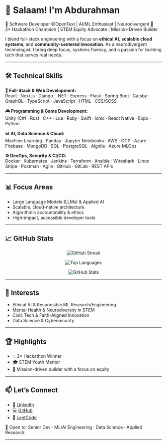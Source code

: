 # 👋 Salaam! I'm Abdurahman

🚀 Software Developer @OpenText | AI/ML Enthusiast | Neurodivergent 🧠  
2× Hackathon Champion | STEM Equity Advocate | Mission-Driven Builder  

I blend full-stack engineering with a focus on **ethical AI**, **scalable cloud systems**, and **community-centered innovation**. As a neurodivergent technologist, I bring deep focus, systems fluency, and a passion for building tech that serves real needs.

---

## 🛠️ Technical Skills

**🔧 Full-Stack & Web Development:**  
React · Next.js · Django · .NET · Express · Flask · Spring Boot · Gatsby · GraphQL · TypeScript · JavaScript · HTML · CSS/SCSS  

**🎮 Programming & Game Development:**  
Unity (C#) · Rust · C++ · Lua · Ruby · Swift · Ionic · React Native · Expo · Python  

**📊 AI, Data Science & Cloud:**  
Machine Learning · Pandas · Jupyter Notebooks · AWS · GCP · Azure · Firebase · MongoDB · SQL · PostgreSQL · Algolia · Azure MLOps  

**⚙️ DevOps, Security & CI/CD:**  
Docker · Kubernetes · Jenkins · Terraform · Ansible · Wireshark · Linux  
Stripe · Postman · Agile · GitHub · GitLab · REST APIs  

---

## 📊 Focus Areas  
- Large Language Models (LLMs) & Applied AI  
- Scalable, cloud-native architecture  
- Algorithmic accountability & ethics  
- High-impact, accessible developer tools  

---

## 📈 GitHub Stats

<p align="center">
  <img src="https://github-readme-streak-stats.herokuapp.com?user=poeticinspiired&theme=radical&hide_border=true" alt="GitHub Streak"/>
</p>

<p align="center">
  <img src="https://github-readme-stats.vercel.app/api/top-langs/?username=poeticinspiired&layout=compact&theme=radical&hide_border=true" alt="Top Languages"/>
</p>

<p align="center">
  <img src="https://github-readme-stats.vercel.app/api?username=poeticinspiired&show_icons=true&theme=radical&hide_border=true" alt="GitHub Stats"/>
</p>

---

## 🧠 Interests  
- Ethical AI & Responsible ML Research/Engineering  
- Mental Health & Neurodiversity in STEM  
- Civic Tech & Faith-Aligned Innovation  
- Data Science & Cybersecurity  
---

## 🏆 Highlights  
- 💡 2× Hackathon Winner  
- 🎓 STEM Youth Mentor  
- 🤝 Mission-driven builder with a focus on equity  

---

## 📫 Let’s Connect  
- 🔗 [LinkedIn](https://www.linkedin.com/in/abdurahman24/)  
- 💻 [GitHub](https://github.com/poeticinspiired)  
- 🧠 [LeetCode](https://leetcode.com/u/poeticinspired/)  

📩 Open to: Senior Dev · ML/AI Engineering · Data Science · Applied Research

---


